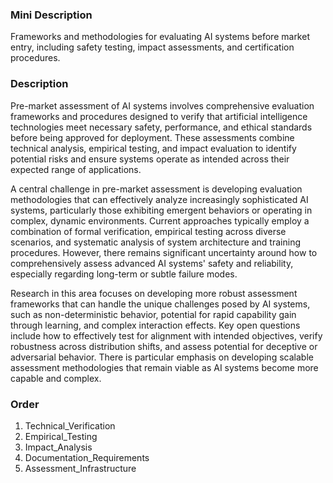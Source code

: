 ### Mini Description

Frameworks and methodologies for evaluating AI systems before market entry, including safety testing, impact assessments, and certification procedures.

### Description

Pre-market assessment of AI systems involves comprehensive evaluation frameworks and procedures designed to verify that artificial intelligence technologies meet necessary safety, performance, and ethical standards before being approved for deployment. These assessments combine technical analysis, empirical testing, and impact evaluation to identify potential risks and ensure systems operate as intended across their expected range of applications.

A central challenge in pre-market assessment is developing evaluation methodologies that can effectively analyze increasingly sophisticated AI systems, particularly those exhibiting emergent behaviors or operating in complex, dynamic environments. Current approaches typically employ a combination of formal verification, empirical testing across diverse scenarios, and systematic analysis of system architecture and training procedures. However, there remains significant uncertainty around how to comprehensively assess advanced AI systems' safety and reliability, especially regarding long-term or subtle failure modes.

Research in this area focuses on developing more robust assessment frameworks that can handle the unique challenges posed by AI systems, such as non-deterministic behavior, potential for rapid capability gain through learning, and complex interaction effects. Key open questions include how to effectively test for alignment with intended objectives, verify robustness across distribution shifts, and assess potential for deceptive or adversarial behavior. There is particular emphasis on developing scalable assessment methodologies that remain viable as AI systems become more capable and complex.

### Order

1. Technical_Verification
2. Empirical_Testing
3. Impact_Analysis
4. Documentation_Requirements
5. Assessment_Infrastructure
